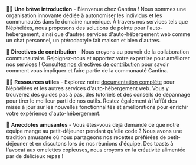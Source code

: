 🙋‍♀️ **Une brève introduction** - Bienvenue chez Cantina ! Nous sommes une organisation innovante dédiée à autonomiser les individus et les communautés dans le domaine numérique. À travers nos services tels que Néphélées, nous proposons des solutions de pointe pour l'auto-hébergement, ainsi que d'autres services d'auto-hébergement web comme un chat personnel, un ptérodactyle fait maison et bien d'autres.

🌈 **Directives de contribution** - Nous croyons au pouvoir de la collaboration communautaire. Rejoignez-nous et apportez votre expertise pour améliorer nos services ! Consultez [nos directives de contribution](https://www.youtube.com/watch?v=QH2-TGUlwu4) pour savoir comment vous impliquer et faire partie de la communauté Cantina.

👩‍💻 **Ressources utiles** - Explorez notre [documentation complète](https://www.youtube.com/watch?v=dQw4w9WgXcQ) pour Néphélées et les autres services d'auto-hébergement web. Vous y trouverez des guides pas à pas, des tutoriels et des conseils de dépannage pour tirer le meilleur parti de nos outils. Restez également à l'affût des mises à jour sur les nouvelles fonctionnalités et améliorations pour enrichir votre expérience d'auto-hébergement.

🍿 **Anecdotes amusantes** - Vous êtes-vous déjà demandé ce que notre équipe mange au petit-déjeuner pendant qu'elle code ? Nous avons une tradition amusante où nous partageons nos recettes préférées de petit-déjeuner et en discutons lors de nos réunions d'équipe. Des toasts à l'avocat aux omelettes copieuses, nous croyons en la créativité alimentée par de délicieux repas !

